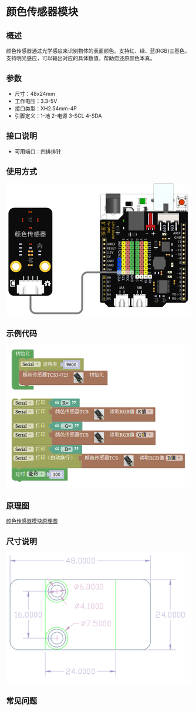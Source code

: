 # 颜色传感器模块

## 概述

颜色传感器通过光学感应来识别物体的表面颜色。支持红、绿、蓝\(RGB\)三基色，支持明光感应，可以输出对应的具体数值，帮助您还原颜色本真。

## 参数

* 尺寸：48x24mm
* 工作电压：3.3-5V
* 接口类型：XH2.54mm-4P
* 引脚定义：1-地 2-电源 3-SCL 4-SDA

## 接口说明

* 可用端口：四排排针

## 使用方式

![](../../.gitbook/assets/arduino-19.png)

## 示例代码

![](../../.gitbook/assets/arduino-81.png)

## 原理图

[颜色传感器模块原理图](https://github.com/Haohaodada-official/haohaodada-docs/blob/master/原理图/颜色传感器.pdf)

## 尺寸说明

![](../../.gitbook/assets/arduino-01.png)

## 常见问题

